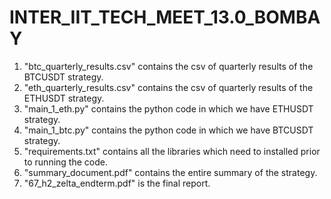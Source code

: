 # INTER_IIT_TECH_MEET_13.0_BOMBAY

1. \"btc_quarterly_results.csv\" contains the csv of quarterly results of the BTCUSDT strategy. 
2. \"eth_quarterly_results.csv\" contains the csv of quarterly results of the ETHUSDT strategy. 
3. \"main_1\_eth.py\" contains the python code in which we have ETHUSDT strategy. 
4. \"main_1\_btc.py\" contains the python code in which we have BTCUSDT strategy. 
5. \"requirements.txt\" contains all the libraries which need to installed prior to running the code.
6. \"summary_document.pdf\" contains the entire summary of the strategy. 
7. \"67_h2_zelta_endterm.pdf\" is the final report.
